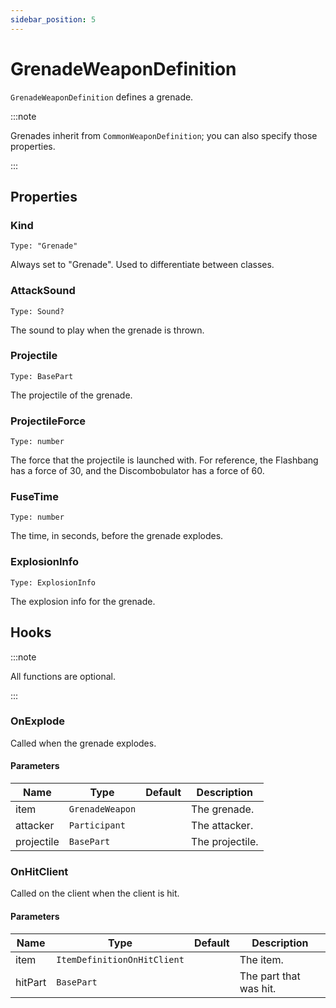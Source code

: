 ```yaml
---
sidebar_position: 5
---
```


# GrenadeWeaponDefinition

`GrenadeWeaponDefinition` defines a grenade.

:::note

Grenades inherit from `CommonWeaponDefinition`; you can also specify those properties.

:::

## Properties

### Kind

`Type: "Grenade"`

Always set to "Grenade". Used to differentiate between classes.

### AttackSound

`Type: Sound?`

The sound to play when the grenade is thrown.

### Projectile

`Type: BasePart`

The projectile of the grenade.

### ProjectileForce

`Type: number`

The force that the projectile is launched with. For reference, the Flashbang has a force of 30, and the Discombobulator has a force of 60.

### FuseTime

`Type: number`

The time, in seconds, before the grenade explodes.

### ExplosionInfo

`Type: ExplosionInfo`

The explosion info for the grenade.

## Hooks

:::note

All functions are optional.

:::

### OnExplode

Called when the grenade explodes.

#### Parameters

| Name | Type | Default | Description |
| --- | --- | --- | --- |
| item | `GrenadeWeapon` | | The grenade. |
| attacker | `Participant` | | The attacker. |
| projectile | `BasePart` | | The projectile. |

### OnHitClient

Called on the client when the client is hit.

#### Parameters

| Name | Type | Default | Description |
| --- | --- | --- | --- |
| item | `ItemDefinitionOnHitClient` | | The item. |
| hitPart | `BasePart` | | The part that was hit. |